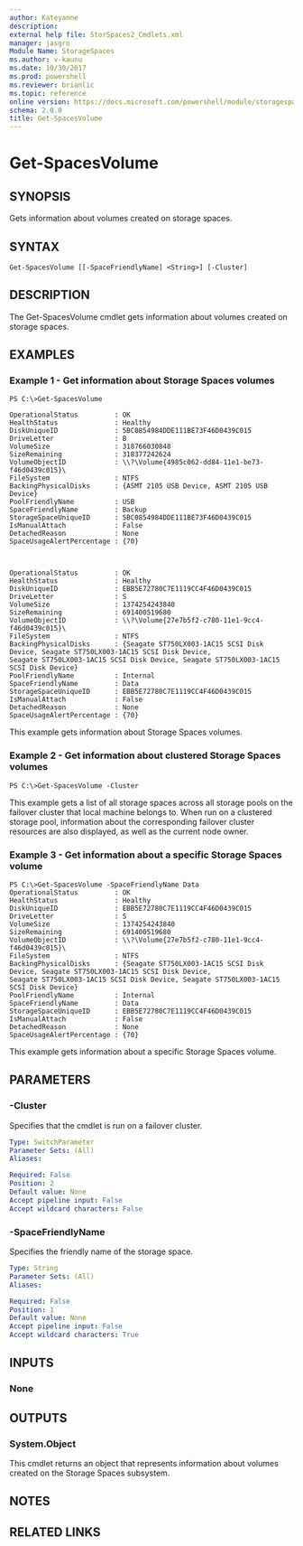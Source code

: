 ```yaml
---
author: Kateyanne
description: 
external help file: StorSpaces2_Cmdlets.xml
manager: jasgro
Module Name: StorageSpaces
ms.author: v-kaunu
ms.date: 10/30/2017
ms.prod: powershell
ms.reviewer: brianlic
ms.topic: reference
online version: https://docs.microsoft.com/powershell/module/storagespaces/get-spacesvolume?view=windowsserver2012r2-ps&wt.mc_id=ps-gethelp
schema: 2.0.0
title: Get-SpacesVolume
---
```


# Get-SpacesVolume

## SYNOPSIS
Gets information about volumes created on storage spaces.

## SYNTAX

```
Get-SpacesVolume [[-SpaceFriendlyName] <String>] [-Cluster]
```

## DESCRIPTION
The Get-SpacesVolume cmdlet gets information about volumes created on storage spaces.

## EXAMPLES

### Example 1 - Get information about Storage Spaces volumes
```
PS C:\>Get-SpacesVolume

OperationalStatus         : OK
HealthStatus              : Healthy
DiskUniqueID              : 5BC0854984DDE111BE73F46D0439C015
DriveLetter               : B
VolumeSize                : 318766030848
SizeRemaining             : 318377242624
VolumeObjectID            : \\?\Volume{4985c062-dd84-11e1-be73-f46d0439c015}\
FileSystem                : NTFS
BackingPhysicalDisks      : {ASMT 2105 USB Device, ASMT 2105 USB Device}
PoolFriendlyName          : USB
SpaceFriendlyName         : Backup
StorageSpaceUniqueID      : 5BC0854984DDE111BE73F46D0439C015
IsManualAttach            : False
DetachedReason            : None
SpaceUsageAlertPercentage : {70}



OperationalStatus         : OK
HealthStatus              : Healthy
DiskUniqueID              : EBB5E72780C7E1119CC4F46D0439C015
DriveLetter               : S
VolumeSize                : 1374254243840
SizeRemaining             : 691400519680
VolumeObjectID            : \\?\Volume{27e7b5f2-c780-11e1-9cc4-f46d0439c015}\
FileSystem                : NTFS
BackingPhysicalDisks      : {Seagate ST750LX003-1AC15 SCSI Disk Device, Seagate ST750LX003-1AC15 SCSI Disk Device,
Seagate ST750LX003-1AC15 SCSI Disk Device, Seagate ST750LX003-1AC15 SCSI Disk Device}
PoolFriendlyName          : Internal
SpaceFriendlyName         : Data
StorageSpaceUniqueID      : EBB5E72780C7E1119CC4F46D0439C015
IsManualAttach            : False
DetachedReason            : None
SpaceUsageAlertPercentage : {70}
```

This example gets information about Storage Spaces volumes.

### Example 2 - Get information about clustered Storage Spaces volumes
```
PS C:\>Get-SpacesVolume -Cluster
```

This example gets a list of all storage spaces across all storage pools on the failover cluster that local machine belongs to.
When run on a clustered storage pool, information about the corresponding failover cluster resources are also displayed, as well as the current node owner.

### Example 3 - Get information about a specific Storage Spaces volume
```
PS C:\>Get-SpacesVolume -SpaceFriendlyName Data
OperationalStatus         : OK
HealthStatus              : Healthy
DiskUniqueID              : EBB5E72780C7E1119CC4F46D0439C015
DriveLetter               : S
VolumeSize                : 1374254243840
SizeRemaining             : 691400519680
VolumeObjectID            : \\?\Volume{27e7b5f2-c780-11e1-9cc4-f46d0439c015}\
FileSystem                : NTFS
BackingPhysicalDisks      : {Seagate ST750LX003-1AC15 SCSI Disk Device, Seagate ST750LX003-1AC15 SCSI Disk Device,
Seagate ST750LX003-1AC15 SCSI Disk Device, Seagate ST750LX003-1AC15 SCSI Disk Device}
PoolFriendlyName          : Internal
SpaceFriendlyName         : Data
StorageSpaceUniqueID      : EBB5E72780C7E1119CC4F46D0439C015
IsManualAttach            : False
DetachedReason            : None
SpaceUsageAlertPercentage : {70}
```

This example gets information about a specific Storage Spaces volume.

## PARAMETERS

### -Cluster
Specifies that the cmdlet is run on a failover cluster.

```yaml
Type: SwitchParameter
Parameter Sets: (All)
Aliases: 

Required: False
Position: 2
Default value: None
Accept pipeline input: False
Accept wildcard characters: False
```

### -SpaceFriendlyName
Specifies the friendly name of the storage space.

```yaml
Type: String
Parameter Sets: (All)
Aliases: 

Required: False
Position: 1
Default value: None
Accept pipeline input: False
Accept wildcard characters: True
```

## INPUTS

### None

## OUTPUTS

### System.Object
This cmdlet returns an object that represents information about volumes created on the Storage Spaces subsystem.

## NOTES

## RELATED LINKS

